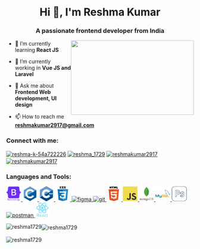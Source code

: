<h1 align="center">Hi 👋, I'm Reshma Kumar</h1>
<h3 align="center">A passionate frontend developer from India</h3>
<img align="right" width="330" height="200 alt="coding" src="https://www.techaheadcorp.com/wp-content/uploads/2021/01/11trendsblog-1.gif" >

- 🌱 I’m currently learning **React JS**
  
- 🌱 I’m currently working in **Vue JS and Laravel**

- 💬 Ask me about **Frontend Web development, UI design**

- 📫 How to reach me **reshmakumar2917@gmail.com**

<h3 align="left">Connect with me:</h3>
<p align="left">
<a href="https://linkedin.com/in/reshma-k-54a722226" target="blank"><img align="center" src="https://raw.githubusercontent.com/rahuldkjain/github-profile-readme-generator/master/src/images/icons/Social/linked-in-alt.svg" alt="reshma-k-54a722226" height="30" width="40" /></a>
<a href="https://www.codechef.com/users/reshma_1729" target="blank"><img align="center" src="https://cdn.jsdelivr.net/npm/simple-icons@3.1.0/icons/codechef.svg" alt="reshma_1729" height="30" width="40" /></a>
<a href="https://www.hackerrank.com/reshmakumar2917" target="blank"><img align="center" src="https://raw.githubusercontent.com/rahuldkjain/github-profile-readme-generator/master/src/images/icons/Social/hackerrank.svg" alt="reshmakumar2917" height="30" width="40" /></a>
<a href="https://auth.geeksforgeeks.org/user/reshmakumar2917" target="blank"><img align="center" src="https://raw.githubusercontent.com/rahuldkjain/github-profile-readme-generator/master/src/images/icons/Social/geeks-for-geeks.svg" alt="reshmakumar2917" height="30" width="40" /></a>
</p>

<h3 align="left">Languages and Tools:</h3>
<p align="left"> <a href="https://getbootstrap.com" target="_blank" rel="noreferrer"> <img src="https://raw.githubusercontent.com/devicons/devicon/master/icons/bootstrap/bootstrap-plain-wordmark.svg" alt="bootstrap" width="40" height="40"/> </a> <a href="https://www.cprogramming.com/" target="_blank" rel="noreferrer"> <img src="https://raw.githubusercontent.com/devicons/devicon/master/icons/c/c-original.svg" alt="c" width="40" height="40"/> </a> <a href="https://www.w3schools.com/cpp/" target="_blank" rel="noreferrer"> <img src="https://raw.githubusercontent.com/devicons/devicon/master/icons/cplusplus/cplusplus-original.svg" alt="cplusplus" width="40" height="40"/> </a> <a href="https://www.w3schools.com/css/" target="_blank" rel="noreferrer"> <img src="https://raw.githubusercontent.com/devicons/devicon/master/icons/css3/css3-original-wordmark.svg" alt="css3" width="40" height="40"/> </a> <a href="https://www.figma.com/" target="_blank" rel="noreferrer"> <img src="https://www.vectorlogo.zone/logos/figma/figma-icon.svg" alt="figma" width="40" height="40"/> </a> <a href="https://git-scm.com/" target="_blank" rel="noreferrer"> <img src="https://www.vectorlogo.zone/logos/git-scm/git-scm-icon.svg" alt="git" width="40" height="40"/> </a> <a href="https://www.w3.org/html/" target="_blank" rel="noreferrer"> <img src="https://raw.githubusercontent.com/devicons/devicon/master/icons/html5/html5-original-wordmark.svg" alt="html5" width="40" height="40"/> </a> <a href="https://developer.mozilla.org/en-US/docs/Web/JavaScript" target="_blank" rel="noreferrer"> <img src="https://raw.githubusercontent.com/devicons/devicon/master/icons/javascript/javascript-original.svg" alt="javascript" width="40" height="40"/> </a> <a href="https://www.mongodb.com/" target="_blank" rel="noreferrer"> <img src="https://raw.githubusercontent.com/devicons/devicon/master/icons/mongodb/mongodb-original-wordmark.svg" alt="mongodb" width="40" height="40"/> </a> <a href="https://www.mysql.com/" target="_blank" rel="noreferrer"> <img src="https://raw.githubusercontent.com/devicons/devicon/master/icons/mysql/mysql-original-wordmark.svg" alt="mysql" width="40" height="40"/> </a> <a href="https://www.photoshop.com/en" target="_blank" rel="noreferrer"> <img src="https://raw.githubusercontent.com/devicons/devicon/master/icons/photoshop/photoshop-line.svg" alt="photoshop" width="40" height="40"/> </a> <a href="https://postman.com" target="_blank" rel="noreferrer"> <img src="https://www.vectorlogo.zone/logos/getpostman/getpostman-icon.svg" alt="postman" width="40" height="40"/> </a> <a href="https://reactjs.org/" target="_blank" rel="noreferrer"> <img src="https://raw.githubusercontent.com/devicons/devicon/master/icons/react/react-original-wordmark.svg" alt="react" width="40" height="40"/> </a> </p>

<p><img align="left" src="https://github-readme-stats.vercel.app/api/top-langs?username=reshma1729&show_icons=true&locale=en&layout=compact" alt="reshma1729" /></p>

<p><img align="center" src="https://github-readme-stats.vercel.app/api?username=reshma1729&show_icons=true&locale=en" alt="reshma1729" /></p>

<p><img align="center" src="https://github-readme-streak-stats.herokuapp.com/?user=reshma1729&" alt="reshma1729" /></p>





